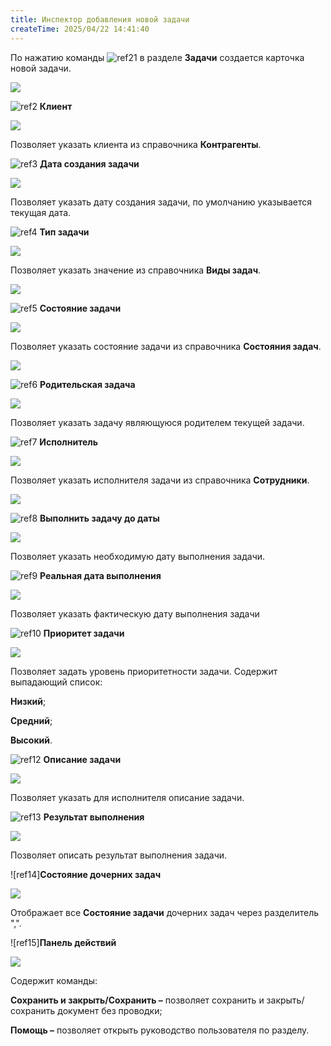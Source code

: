 ```yaml
---
title: Инспектор добавления новой задачи
createTime: 2025/04/22 14:41:40
---
```

По нажатию команды ![ref21](Aspose.Words.83ab1c44-6b28-430a-a5f2-4d9e6ba1abd4.007.png) в разделе **Задачи** создается карточка новой задачи.

![](Aspose.Words.83ab1c44-6b28-430a-a5f2-4d9e6ba1abd4.324.png)

![ref2](Aspose.Words.83ab1c44-6b28-430a-a5f2-4d9e6ba1abd4.004.png) **Клиент**

![](Aspose.Words.83ab1c44-6b28-430a-a5f2-4d9e6ba1abd4.325.png)

Позволяет указать клиента из справочника **Контрагенты**.

![ref3](Aspose.Words.83ab1c44-6b28-430a-a5f2-4d9e6ba1abd4.006.png) **Дата создания задачи**

![](Aspose.Words.83ab1c44-6b28-430a-a5f2-4d9e6ba1abd4.326.png)

Позволяет указать дату создания задачи, по умолчанию указывается текущая дата.

![ref4](Aspose.Words.83ab1c44-6b28-430a-a5f2-4d9e6ba1abd4.008.png) **Тип задачи**

![](Aspose.Words.83ab1c44-6b28-430a-a5f2-4d9e6ba1abd4.327.png)

Позволяет указать значение из справочника **Виды задач**.

![](Aspose.Words.83ab1c44-6b28-430a-a5f2-4d9e6ba1abd4.328.png)

![ref5](Aspose.Words.83ab1c44-6b28-430a-a5f2-4d9e6ba1abd4.010.png) **Состояние задачи**

![](Aspose.Words.83ab1c44-6b28-430a-a5f2-4d9e6ba1abd4.329.png)

Позволяет указать состояние задачи из справочника **Состояния задач**.

![](Aspose.Words.83ab1c44-6b28-430a-a5f2-4d9e6ba1abd4.330.png)

![ref6](Aspose.Words.83ab1c44-6b28-430a-a5f2-4d9e6ba1abd4.017.png) **Родительская задача**

![](Aspose.Words.83ab1c44-6b28-430a-a5f2-4d9e6ba1abd4.331.png)

Позволяет указать задачу являющуюся родителем текущей задачи.

![ref7](Aspose.Words.83ab1c44-6b28-430a-a5f2-4d9e6ba1abd4.019.png) **Исполнитель**

![](Aspose.Words.83ab1c44-6b28-430a-a5f2-4d9e6ba1abd4.332.png)

Позволяет указать исполнителя задачи из справочника **Сотрудники**.

![](Aspose.Words.83ab1c44-6b28-430a-a5f2-4d9e6ba1abd4.333.png)

![ref8](Aspose.Words.83ab1c44-6b28-430a-a5f2-4d9e6ba1abd4.021.png) **Выполнить задачу до даты**

![](Aspose.Words.83ab1c44-6b28-430a-a5f2-4d9e6ba1abd4.334.png)

Позволяет указать необходимую дату выполнения задачи.

![ref9](Aspose.Words.83ab1c44-6b28-430a-a5f2-4d9e6ba1abd4.023.png) **Реальная дата выполнения**

![](Aspose.Words.83ab1c44-6b28-430a-a5f2-4d9e6ba1abd4.335.png)

Позволяет указать фактическую дату выполнения задачи

![ref10](Aspose.Words.83ab1c44-6b28-430a-a5f2-4d9e6ba1abd4.025.png) **Приоритет задачи**

![](Aspose.Words.83ab1c44-6b28-430a-a5f2-4d9e6ba1abd4.336.png)

Позволяет задать уровень приоритетности задачи. Содержит выпадающий список:

**Низкий**;

**Средний**;

**Высокий**.

![ref12](Aspose.Words.83ab1c44-6b28-430a-a5f2-4d9e6ba1abd4.028.png) **Описание задачи**

![](Aspose.Words.83ab1c44-6b28-430a-a5f2-4d9e6ba1abd4.337.png)

Позволяет указать для исполнителя описание задачи.

![ref13](Aspose.Words.83ab1c44-6b28-430a-a5f2-4d9e6ba1abd4.030.png) **Результат выполнения**

![](Aspose.Words.83ab1c44-6b28-430a-a5f2-4d9e6ba1abd4.338.png)

Позволяет описать результат выполнения задачи.

![ref14]**Состояние дочерних задач**

![](Aspose.Words.83ab1c44-6b28-430a-a5f2-4d9e6ba1abd4.339.png)

Отображает все **Состояние задачи** дочерних задач через разделитель ",".

![ref15]**Панель действий**

![](Aspose.Words.83ab1c44-6b28-430a-a5f2-4d9e6ba1abd4.340.png)

Содержит команды:

**Сохранить и закрыть/Сохранить –** позволяет сохранить и закрыть/сохранить документ без проводки;

**Помощь –** позволяет открыть руководство пользователя по разделу.